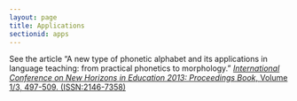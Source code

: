 ```yaml
---
layout: page
title: Applications
sectionid: apps
---
```


See the article “A new type of phonetic alphabet and its applications in language teaching: from practical 
phonetics to morphology.” [*International Conference on New Horizons in Education 2013: Proceedings Book*, 
Volume 1/3, 497-509. (ISSN:2146-7358)][1]

[1]: http://www.int-e.net/publication_folder/inte/inte2013-1.pdf "International Conference on New Horizons in Education 2013: Proceedings Book, Volume 1/3"
